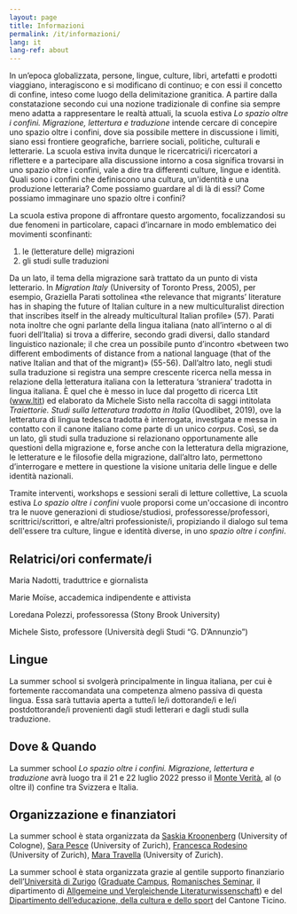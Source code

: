 ```yaml
---
layout: page
title: Informazioni
permalink: /it/informazioni/
lang: it
lang-ref: about
---
```


In un’epoca globalizzata, persone, lingue, culture, libri, artefatti e prodotti viaggiano, interagiscono e si modificano di continuo; e con essi il concetto di confine, inteso come luogo della delimitazione granitica. A partire dalla constatazione secondo cui una nozione tradizionale di confine sia sempre meno adatta a rappresentare le realtà attuali, la scuola estiva _Lo spazio oltre i confini. Migrazione, lettertura e traduzione_ intende cercare di concepire uno spazio oltre i confini, dove sia possibile mettere in discussione i limiti, siano essi frontiere geografiche, barriere sociali, politiche, culturali e letterarie. La scuola estiva invita dunque le ricercatrici/i ricercatori a riflettere e a partecipare alla discussione intorno a cosa significa trovarsi in uno spazio oltre i confini, vale a dire tra differenti culture, lingue e identità. Quali sono i confini che definiscono una cultura, un'identità e una produzione letteraria? Come possiamo guardare al di là di essi? Come possiamo immaginare uno spazio oltre i confini?

La scuola estiva propone di affrontare questo argomento, focalizzandosi su due fenomeni in particolare, capaci d’incarnare in modo emblematico dei movimenti sconfinanti:

1. le (letterature delle) migrazioni 
2. gli studi sulle traduzioni

Da un lato, il tema della migrazione sarà trattato da un punto di vista letterario. In _Migration Italy_ (University of Toronto Press, 2005), per esempio, Graziella Parati sottolinea «the relevance that migrants’ literature has in shaping the future of Italian culture in a new multiculturalist direction that inscribes itself in the already multicultural Italian profile» (57). Parati nota inoltre che ogni parlante della lingua italiana (nato all’interno o al di fuori dell’Italia) si trova a differire, secondo gradi diversi, dallo standard linguistico nazionale; il che crea un possibile punto d’incontro «between two different embodiments of distance from a national language (that of the native Italian and that of the migrant)» (55-56). 
Dall’altro lato, negli studi sulla traduzione si registra una sempre crescente ricerca nella messa in relazione della letteratura italiana con la letteratura ‘straniera’ tradotta in lingua italiana. È quel che è messo in luce dal progetto di ricerca Ltit (www.ltit) ed elaborato da Michele Sisto nella raccolta di saggi intitolata _Traiettorie. Studi sulla letteratura tradotta in Italia_ (Quodlibet, 2019), ove la letteratura di lingua tedesca tradotta è interrogata, investigata e messa in contatto con il canone italiano come parte di un unico _corpus_. 
Così, se da un lato, gli studi sulla traduzione si relazionano opportunamente alle questioni della migrazione e, forse anche con la letteratura della migrazione, le letterature e le filosofie della migrazione, dall’altro lato, permettono d’interrogare e mettere in questione la visione unitaria delle lingue e delle identità nazionali. 

Tramite interventi, workshops e sessioni serali di letture collettive, La scuola estiva _Lo spazio oltre i confini_ vuole proporsi come un'occasione di incontro tra le nuove generazioni di studiose/studiosi, professoresse/professori, scrittrici/scrittori, e altre/altri professioniste/i, propiziando il dialogo sul tema dell'essere tra culture, lingue e identità diverse, in uno _spazio oltre i confini_.

Relatrici/ori confermate/i
---

Maria Nadotti, traduttrice e giornalista

Marie Moïse, accademica indipendente e attivista

Loredana Polezzi, professoressa (Stony Brook University)

Michele Sisto, professore (Università degli Studi “G. D’Annunzio”)


Lingue
---
La summer school si svolgerà principalmente in lingua italiana, per cui è fortemente raccomandata una competenza almeno passiva di questa lingua. Essa sarà tuttavia aperta a tutte/i le/i dottorande/i e le/i postdottorande/i provenienti dagli studi letterari e dagli studi sulla traduzione. 


Dove & Quando
---

La summer school _Lo spazio oltre i confini. Migrazione, lettertura e traduzione_ avrà luogo tra il 21 e 22 luglio 2022 presso il [Monte Verità](https://www.monteverita.org/en), al (o oltre il) confine tra Svizzera e Italia.


Organizzazione e finanziatori
---
La summer school è stata organizzata da [Saskia Kroonenberg](https://saskia.dance/) (University of Cologne), [Sara Pesce](https://www.rose.uzh.ch/de/seminar/wersindwir/mitarbeitende/pesce.html) (University of Zurich), [Francesca Rodesino](https://www.rose.uzh.ch/de/forschung/doktorat/doktorierende/rodesino.html) (University of Zurich), [Mara Travella](https://www.rose.uzh.ch/de/forschung/doktorat/doktorierende/travella.html) (University of Zurich).

La summer school è stata organizzata grazie al gentile supporto finanziario dell’[Università di Zurigo](https://www.uzh.ch/en.html) ([Graduate Campus](https://www.grc.uzh.ch/de.html), [Romanisches Seminar](https://www.rose.uzh.ch/de.html), il dipartimento di [Allgemeine und Vergleichende Literaturwissenschaft](https://www.rose.uzh.ch/de/studium/faecher/avl/studies.html)) e del [Dipartimento dell’educazione, della cultura e dello sport](https://www4.ti.ch/decs/dipartimento/) del Cantone Ticino.
